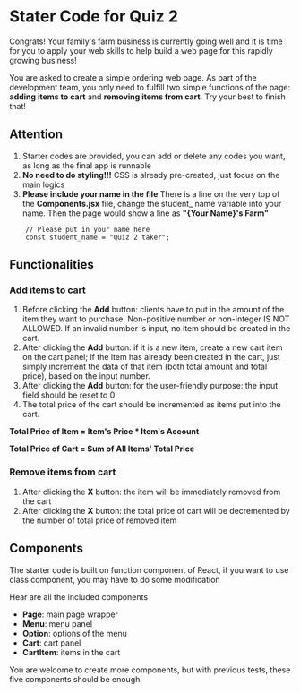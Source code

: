 # Stater Code for Quiz 2
Congrats! Your family's farm business is currently going well and it is time for you to apply your web skills to help build a web page for this rapidly growing business!

 You are asked to create a simple ordering web page. As part of the development team, you only need to fulfill two simple functions of the page: <strong>adding items to cart</strong> and <strong>removing items from cart</strong>. Try your best to finish that!

## Attention
1. Starter codes are provided, you can add or delete any codes you want, as long as the final app is runnable
2. <strong>No need to do styling!!!</strong> CSS is already pre-created, just focus on the main logics
3. <strong>Please include your name in the file</strong> There is a line on the very top of the <strong>Components.jsx</strong> file, change the student_ name variable into your name. Then the page would show a line as <strong>"{Your Name}'s Farm"</strong>
```
    // Please put in your name here
    const student_name = "Quiz 2 taker";
```

## Functionalities

### Add items to cart
1. Before clicking the <strong>Add</strong> button: clients have to put in the amount of the item they want to purchase. Non-positive number or non-integer IS NOT ALLOWED. If an invalid number is input, no item should be created in the cart.
2. After clicking the <strong>Add</strong> button: if it is a new item, create a new cart item on the cart panel; if the item has already been created in the cart, just simply increment the data of that item (both total amount and total price), based on the input number.
3. After clicking the <strong>Add</strong> button: for the user-friendly purpose: the input field should be reset to 0
4. The total price of the cart should be incremented as items put into the cart.  

<strong> Total Price of Item = Item's Price * Item's Account </strong>

<strong> Total Price of Cart = Sum of All Items' Total Price </strong>

### Remove items from cart
1. After clicking the <strong>X</strong> button: the item will be immediately removed from the cart
2. After clicking the <strong>X</strong> button: the total price of cart will be decremented by the number of total price of removed item

## Components
The starter code is built on function component of React, if you want to use class component, you may have to do some modification

Hear are all the included components
- <strong>Page</strong>: main page wrapper
- <strong>Menu</strong>: menu panel
- <strong>Option</strong>: options of the menu
- <strong>Cart</strong>: cart panel
- <strong>CartItem</strong>: items in the cart

You are welcome to create more components, but with previous tests, these five components should be enough. 

